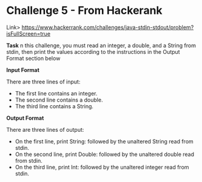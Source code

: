# Challenge 5 - From Hackerank
Link> https://www.hackerrank.com/challenges/java-stdin-stdout/problem?isFullScreen=true

**Task**
n this challenge, you must read an integer, a double, and a String from stdin, then print the values according to the instructions in the Output Format section below

**Input Format**

There are three lines of input:

- The first line contains an integer.
- The second line contains a double.
- The third line contains a String.

**Output Format**

There are three lines of output:

- On the first line, print String: followed by the unaltered String read from stdin.
- On the second line, print Double: followed by the unaltered double read from stdin.
- On the third line, print Int: followed by the unaltered integer read from stdin.

